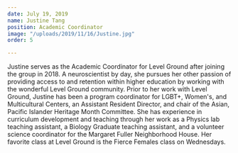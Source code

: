 ```yaml
---
date: July 19, 2019
name: Justine Tang
position: Academic Coordinator
image: "/uploads/2019/11/16/Justine.jpg"
order: 5

---
```

Justine serves as the Academic Coordinator for Level Ground after joining the group in 2018. A neuroscientist by day, she pursues her other passion of providing access to and retention within higher education by working with the wonderful Level Ground community. Prior to her work with Level Ground, Justine has been a program coordinator for LGBT+, Women's, and Multicultural Centers, an Assistant Resident Director, and chair of the Asian, Pacific Islander Heritage Month Committee. She has experience in curriculum development and teaching through her work as a Physics lab teaching assistant, a Biology Graduate teaching assistant, and a volunteer science coordinator for the Margaret Fuller Neighborhood House. Her favorite class at Level Ground is the Fierce Females class on Wednesdays.
